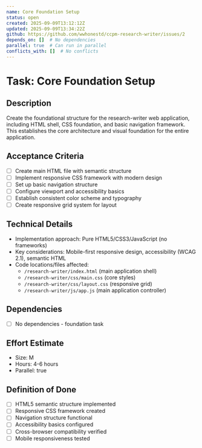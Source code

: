 ```yaml
---
name: Core Foundation Setup
status: open
created: 2025-09-09T13:12:12Z
updated: 2025-09-09T13:34:22Z
github: https://github.com/wwhonestd/ccpm-research-writer/issues/2
depends_on: []  # No dependencies
parallel: true  # Can run in parallel
conflicts_with: []  # No conflicts
---
```


# Task: Core Foundation Setup

## Description
Create the foundational structure for the research-writer web application, including HTML shell, CSS foundation, and basic navigation framework. This establishes the core architecture and visual foundation for the entire application.

## Acceptance Criteria
- [ ] Create main HTML file with semantic structure
- [ ] Implement responsive CSS framework with modern design
- [ ] Set up basic navigation structure
- [ ] Configure viewport and accessibility basics
- [ ] Establish consistent color scheme and typography
- [ ] Create responsive grid system for layout

## Technical Details  
- Implementation approach: Pure HTML5/CSS3/JavaScript (no frameworks)
- Key considerations: Mobile-first responsive design, accessibility (WCAG 2.1), semantic HTML
- Code locations/files affected: 
  - `/research-writer/index.html` (main application shell)
  - `/research-writer/css/main.css` (core styles)
  - `/research-writer/css/layout.css` (responsive grid)
  - `/research-writer/js/app.js` (main application controller)

## Dependencies
- [ ] No dependencies - foundation task

## Effort Estimate
- Size: M
- Hours: 4-6 hours
- Parallel: true

## Definition of Done
- [ ] HTML5 semantic structure implemented
- [ ] Responsive CSS framework created
- [ ] Navigation structure functional
- [ ] Accessibility basics configured
- [ ] Cross-browser compatibility verified
- [ ] Mobile responsiveness tested
